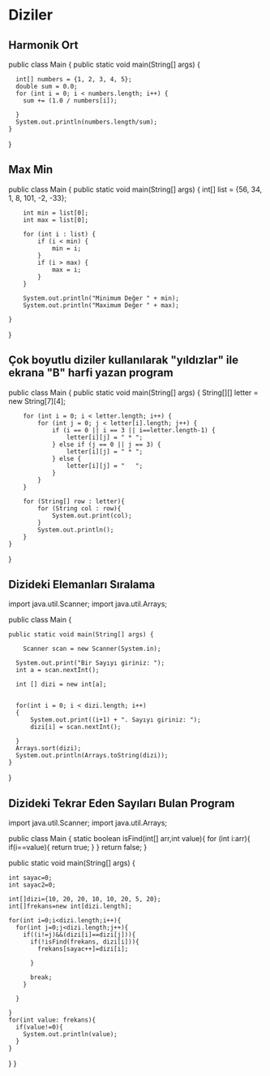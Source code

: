 # Diziler
## Harmonik Ort
public class Main {
    public static void main(String[] args) {
      
      int[] numbers = {1, 2, 3, 4, 5};
      double sum = 0.0;
      for (int i = 0; i < numbers.length; i++) {
        sum += (1.0 / numbers[i]);
        
      }
      System.out.println(numbers.length/sum);
    }
}
## Max Min
public class Main {
    public static void main(String[] args) {
        int[] list = {56, 34, 1, 8, 101, -2, -33};
      
        int min = list[0];
        int max = list[0];

        for (int i : list) {
            if (i < min) {
                min = i;
            }
            if (i > max) {
                max = i;
            }
        }

        System.out.println("Minimum Değer " + min);
        System.out.println("Maximum Değer " + max);

    }
}
## Çok boyutlu diziler kullanılarak "yıldızlar" ile ekrana "B" harfi yazan program
public class Main {
    public static void main(String[] args) {
        String[][] letter = new String[7][4];

        for (int i = 0; i < letter.length; i++) {
            for (int j = 0; j < letter[i].length; j++) {
                if (i == 0 || i == 3 || i==letter.length-1) {
                    letter[i][j] = " * ";
                } else if (j == 0 || j == 3) {
                    letter[i][j] = " * ";
                } else {
                    letter[i][j] = "   ";
                }
            }
        }

        for (String[] row : letter){
            for (String col : row){
                System.out.print(col);
            }
            System.out.println();
        }
    }
}
## Dizideki Elemanları Sıralama
import java.util.Scanner;
import java.util.Arrays;
 
public class Main {
    
    public static void main(String[] args) {
        
        Scanner scan = new Scanner(System.in);

      System.out.print("Bir Sayıyı giriniz: ");
      int a = scan.nextInt();
        
      int [] dizi = new int[a];
        
        
      for(int i = 0; i < dizi.length; i++)
      {
          System.out.print((i+1) + ". Sayıyı giriniz: ");
          dizi[i] = scan.nextInt();
            
      }
      Arrays.sort(dizi);  
      System.out.println(Arrays.toString(dizi));
    }
}
## Dizideki Tekrar Eden Sayıları Bulan Program
import java.util.Scanner;
import java.util.Arrays;
 
public class Main {
  static boolean isFind(int[] arr,int value){
    for (int i:arr){
      if(i==value){
        return true;
      }
    }
    return false;
  }
    
  public static void main(String[] args) {
        
    int sayac=0;
    int sayac2=0;
    
    int[]dizi={10, 20, 20, 10, 10, 20, 5, 20};
    int[]frekans=new int[dizi.length];
                
    for(int i=0;i<dizi.length;i++){
      for(int j=0;j<dizi.length;j++){
        if((i!=j)&&(dizi[i]==dizi[j])){
          if(!isFind(frekans, dizi[i])){
            frekans[sayac++]=dizi[i];
            
          }
          
          break;
        }
        
      }
               
    }
    for(int value: frekans){
      if(value!=0){
        System.out.println(value);
      }
    }    
  }
}
